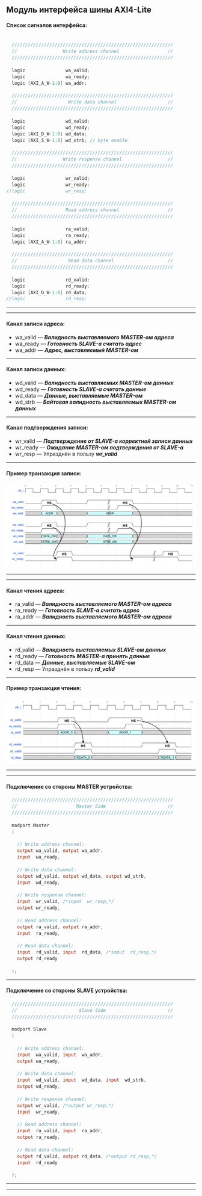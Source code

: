 ## Модуль интерфейса шины AXI4-Lite

#### Список сигналов интерфейса:

```verilog

  ////////////////////////////////////////////////////////////
  //                 Write address channel                  //
  ////////////////////////////////////////////////////////////

  logic               wa_valid;
  logic               wa_ready;
  logic [AXI_A_W-1:0] wa_addr;

  ////////////////////////////////////////////////////////////
  //                   Write data channel                   //
  ////////////////////////////////////////////////////////////

  logic               wd_valid;
  logic               wd_ready;
  logic [AXI_D_W-1:0] wd_data;
  logic [AXI_S_W-1:0] wd_strb; // byte enable

  ////////////////////////////////////////////////////////////
  //                 Write response channel                 //
  ////////////////////////////////////////////////////////////

  logic               wr_valid;
  logic               wr_ready;
//logic               wr_resp;

  ////////////////////////////////////////////////////////////
  //                  Read address channel                  //
  ////////////////////////////////////////////////////////////

  logic               ra_valid;
  logic               ra_ready;
  logic [AXI_A_W-1:0] ra_addr;

  ////////////////////////////////////////////////////////////
  //                   Read data channel                    //
  ////////////////////////////////////////////////////////////

  logic               rd_valid;
  logic               rd_ready;
  logic [AXI_D_W-1:0] rd_data;
//logic               rd_resp;
```

---
---

#### Канал записи адреса:

  * wa_valid — ***Валидность выставляемого MASTER-ом адреса***
  * wa_ready — ***Готовность SLAVE-а считать адрес***
  * wa_addr  — ***Адрес, выставляемый MASTER-ом***

---

#### Канал записи данных:

  * wd_valid — ***Валидность выставляемых MASTER-ом данных***
  * wd_ready — ***Готовность SLAVE-а считать данные***
  * wd_data  — ***Данные, выставляемые MASTER-ом***
  * wd_strb  — ***Байтовая валидность выставляемых MASTER-ом данных***

---

#### Канал подтверждения записи:

  * wr_valid — ***Подтверждение от SLAVE-а корректной записи данных***
  * wr_ready — ***Ожидание MASTER-ом подтверждения от SLAVE-а***
  * wr_resp — Упразднён в пользу ***wr_valid***

---

#### Пример транзакция записи:

![](img/axi_w.png)

---
---

#### Канал чтения адреса:

  * ra_valid — ***Валидность выставляемого MASTER-ом адреса***
  * ra_ready — ***Готовность SLAVE-а считать адрес***
  * ra_addr — ***Валидность выставляемого MASTER-ом адреса***

---

#### Канал чтения данных:

  * rd_valid — ***Валидность выставляемых SLAVE-ом данных***
  * rd_ready — ***Готовность MASTER-а принять данные***
  * rd_data — ***Данные, выставляемые SLAVE-ом***
  * rd_resp — Упразднён в пользу ***rd_valid***

---

#### Пример транзакция чтения:

![](img/axi_r.png)

---
---

#### Подключение со стороны MASTER устройства:

```verilog
  ////////////////////////////////////////////////////////////
  //                      Master Side                       //
  ////////////////////////////////////////////////////////////

  modport Master
  (

    // Write address channel:
    output wa_valid, output wa_addr,
    input  wa_ready,

    // Write data channel:
    output wd_valid, output wd_data, output wd_strb,
    input  wd_ready,

    // Write response channel:
    input  wr_valid, /*input  wr_resp,*/
    output wr_ready,

    // Read address channel:
    output ra_valid, output ra_addr,
    input  ra_ready,

    // Read data channel:
    input  rd_valid, input  rd_data, /*input  rd_resp,*/
    output rd_ready

  );
```

---

#### Подключение со стороны SLAVE устройства:

```verilog
  ////////////////////////////////////////////////////////////
  //                       Slave Side                       //
  ////////////////////////////////////////////////////////////

  modport Slave
  (

    // Write address channel:
    input  wa_valid, input  wa_addr,
    output wa_ready,

    // Write data channel:
    input  wd_valid, input  wd_data, input  wd_strb,
    output wd_ready,

    // Write response channel:
    output wr_valid, /*output wr_resp,*/
    input  wr_ready,

    // Read address channel:
    input  ra_valid, input  ra_addr,
    output ra_ready,

    // Read data channel:
    output rd_valid, output rd_data, /*output rd_resp,*/
    input  rd_ready

  );
```

---
---